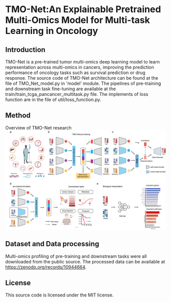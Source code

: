 # TMO-Net:An Explainable Pretrained Multi-Omics Model for Multi-task Learning in Oncology



## Introduction

TMO-Net is a pre-trained tumor multi-omics deep learning model to learn representation across multi-omics in cancers, improving the prediction performance of oncology tasks such as survival prediction or drug response. The source code of TMO-Net architecture can be found at the file of TMO_Net_model.py in 'model' module. The pipelines of pre-training and downstream task fine-tuning are available at the train/train_tcga_pancancer_multitask.py file. The implements of loss function are in the file of util/loss_function.py. 

## Method
Overview of TMO-Net research
![image](https://github.com/FengAoWang/TMO-Net/blob/master/figure1.png)

## Dataset and Data processing

Multi-omics profiling of pre-training and downstream tasks were all downloaded from the public source. The processed data can be available at https://zenodo.org/records/10944664.


## License

This source code is licensed under the MIT license.

